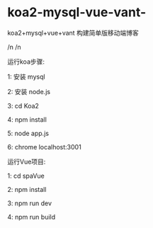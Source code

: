 # koa2-mysql-vue-vant-
koa2+mysql+vue+vant 构建简单版移动端博客


/n
/n

运行koa步骤:

1: 安装 mysql

2: 安装 node.js

3: cd Koa2 

4: npm install 

5: node app.js

6: chrome localhost:3001





运行Vue项目:

1: cd spaVue

2: npm install

3: npm run dev

4: npm run build
